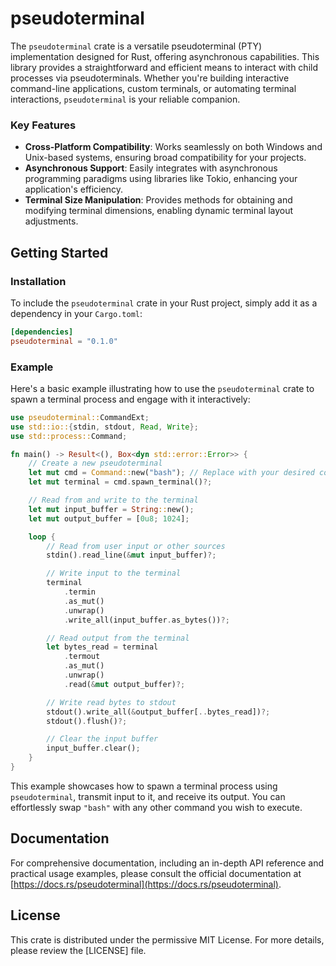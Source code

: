 # pseudoterminal

The `pseudoterminal` crate is a versatile pseudoterminal (PTY) implementation designed for Rust, offering asynchronous capabilities. This library provides a straightforward and efficient means to interact with child processes via pseudoterminals. Whether you're building interactive command-line applications, custom terminals, or automating terminal interactions, `pseudoterminal` is your reliable companion.

### Key Features

- **Cross-Platform Compatibility**: Works seamlessly on both Windows and Unix-based systems, ensuring broad compatibility for your projects.
- **Asynchronous Support**: Easily integrates with asynchronous programming paradigms using libraries like Tokio, enhancing your application's efficiency.
- **Terminal Size Manipulation**: Provides methods for obtaining and modifying terminal dimensions, enabling dynamic terminal layout adjustments.

## Getting Started

### Installation

To include the `pseudoterminal` crate in your Rust project, simply add it as a dependency in your `Cargo.toml`:

```toml
[dependencies]
pseudoterminal = "0.1.0"
```

### Example

Here's a basic example illustrating how to use the `pseudoterminal` crate to spawn a terminal process and engage with it interactively:

```rust
use pseudoterminal::CommandExt;
use std::io::{stdin, stdout, Read, Write};
use std::process::Command;

fn main() -> Result<(), Box<dyn std::error::Error>> {
    // Create a new pseudoterminal
    let mut cmd = Command::new("bash"); // Replace with your desired command
    let mut terminal = cmd.spawn_terminal()?;

    // Read from and write to the terminal
    let mut input_buffer = String::new();
    let mut output_buffer = [0u8; 1024];

    loop {
        // Read from user input or other sources
        stdin().read_line(&mut input_buffer)?;

        // Write input to the terminal
        terminal
            .termin
            .as_mut()
            .unwrap()
            .write_all(input_buffer.as_bytes())?;

        // Read output from the terminal
        let bytes_read = terminal
            .termout
            .as_mut()
            .unwrap()
            .read(&mut output_buffer)?;

        // Write read bytes to stdout
        stdout().write_all(&output_buffer[..bytes_read])?;
        stdout().flush()?;

        // Clear the input buffer
        input_buffer.clear();
    }
}
```

This example showcases how to spawn a terminal process using `pseudoterminal`, transmit input to it, and receive its output. You can effortlessly swap `"bash"` with any other command you wish to execute.

## Documentation

For comprehensive documentation, including an in-depth API reference and practical usage examples, please consult the official documentation at [https://docs.rs/pseudoterminal](https://docs.rs/pseudoterminal).

## License

This crate is distributed under the permissive MIT License. For more details, please review the [LICENSE] file.

